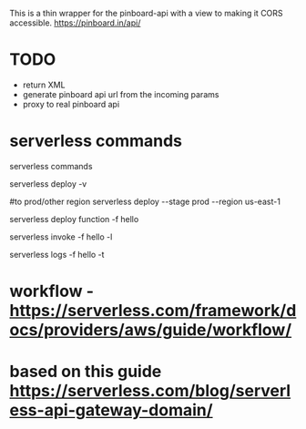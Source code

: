 This is a thin wrapper for the pinboard-api with a view to making it CORS accessible.
https://pinboard.in/api/

# TODO
- return XML
- generate pinboard api url from the incoming params
- proxy to real pinboard api


# serverless commands

serverless commands

serverless deploy -v

#to prod/other region
serverless deploy --stage prod --region us-east-1


serverless deploy function -f hello

serverless invoke -f hello -l

serverless logs -f hello -t

# workflow - https://serverless.com/framework/docs/providers/aws/guide/workflow/

# based on this guide https://serverless.com/blog/serverless-api-gateway-domain/
